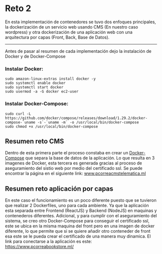 # Reto 2

<p>En esta implementación de contenedores se tuvo dos enfoques principales, la dockerización de un servicio web usando CMS (En nuestro caso wordpress) y otra dockerización de una aplicación web con una arquitectura por capas (Front, Back, Base de Datos).</p>

<hr/>

<p>Antes de pasar al resumen de cada implementación dejo la instalación de Docker y de Docker-Compose</p>

### Instalar Docker:
    sudo amazon-linux-extras install docker -y
    sudo systemctl enable docker
    sudo systemctl start docker
    sudo usermod -a -G docker ec2-user
    
### Instalar Docker-Compose:
    sudo curl -L https://github.com/docker/compose/releases/download/1.29.2/docker-compose-`uname -s`-`uname -m` -o /usr/local/bin/docker-compose
    sudo chmod +x /usr/local/bin/docker-compose
    
## Resumen reto CMS

Dentro de esta primera parte el proceso constaba en crear un [Docker-Compose](https://github.com/PabloCorrea99/Telematica/blob/main/Reto2/WordPress/docker-compose) que separa la base de datos de la aplicación. Lo que resulta en 3 imagenes de Docker, esta tercera es generada gracias al proceso de aseguramiento del sistio web por medio del certificado ssl. Se puede encontrar la página en el siguiente link: www.pcorreacmstelematica.ml


## Resumen reto aplicación por capas
En este caso el funcionamiento es un poco diferente puesto que se tuvieron que realizar 2 Dockerfiles, uno para cada ambiente. Ya que la aplicación esta separada entre Frontend (ReactJS) y Backend (NodeJS) en maquinas y contenederos diferentes. Adicional, y para cumplir con el aseguramiento del sistema, se creo otro Docker-Compose para conseguir el certificado ssl, este se ubica en la misma maquina del front pero en una imagen de docker diferente, lo que permite que si se quiere añadir otro conteneder de front esa este se le pueda crear el certificado de una manera muy dinamica. El link para conectarse a la aplicación es este: https://www.pcorreabookstore.ml/ 
